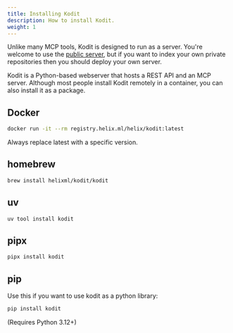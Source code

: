 ```yaml
---
title: Installing Kodit
description: How to install Kodit.
weight: 1
---
```


Unlike many MCP tools, Kodit is designed to run as a server. You're welcome to use the
[public server](../_index.md), but if you want to index your own private repositories
then you should deploy your own server.

Kodit is a Python-based webserver that hosts a REST API and an MCP server. Although most
people install Kodit remotely in a container, you can also install it as a package.

## Docker

```sh
docker run -it --rm registry.helix.ml/helix/kodit:latest
```

Always replace latest with a specific version.

## homebrew

```sh
brew install helixml/kodit/kodit
```

## uv

```sh
uv tool install kodit
```

## pipx

```sh
pipx install kodit
```

## pip

Use this if you want to use kodit as a python library:

```sh
pip install kodit
```

(Requires Python 3.12+)
